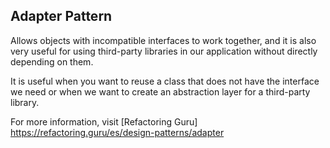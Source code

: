 ## Adapter Pattern

Allows objects with incompatible interfaces to work together, and it is also very useful for using third-party libraries in our application without directly depending on them.

It is useful when you want to reuse a class that does not have the interface we need or when we want to create an abstraction layer for a third-party library.

For more information, visit [Refactoring Guru] https://refactoring.guru/es/design-patterns/adapter
